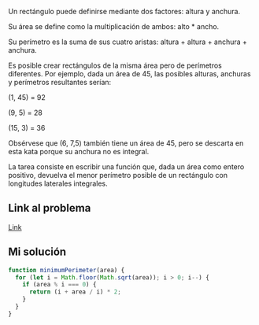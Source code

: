 Un rectángulo puede definirse mediante dos factores: altura y anchura.  

Su área se define como la multiplicación de ambos: alto * ancho.  
  
Su perímetro es la suma de sus cuatro aristas: altura + altura + anchura + anchura.

Es posible crear rectángulos de la misma área pero de perímetros diferentes. Por ejemplo, dada un área de 45, las posibles alturas, anchuras y perímetros resultantes serían:

(1, 45) = 92

(9, 5) = 28

(15, 3) = 36

Obsérvese que (6, 7,5) también tiene un área de 45, pero se descarta en esta kata porque su anchura no es integral.  
  
La tarea consiste en escribir una función que, dada un área como entero positivo, devuelva el menor perímetro posible de un rectángulo con longitudes laterales integrales.

## Link al problema

[Link](https://www.codewars.com/kata/5826f54cc60c7e5266000baf/train/javascript)

## Mi solución

```js
function minimumPerimeter(area) {
  for (let i = Math.floor(Math.sqrt(area)); i > 0; i--) {
    if (area % i === 0) {
      return (i + area / i) * 2;
    }
  }
}
```
